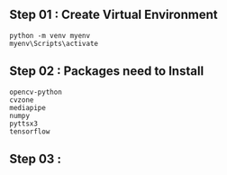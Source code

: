 ## Step 01 : Create Virtual Environment
```
python -m venv myenv
myenv\Scripts\activate
```

## Step 02 : Packages need to Install
```
opencv-python
cvzone
mediapipe
numpy
pyttsx3
tensorflow
```

## Step 03 : 
